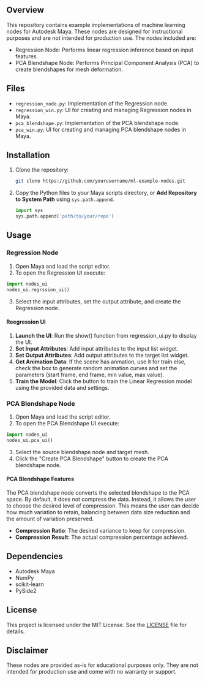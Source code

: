 ## Overview

This repository contains example implementations of machine learning nodes for Autodesk Maya. These nodes are designed for instructional purposes and are not intended for production use. The nodes included are:

- Regression Node: Performs linear regression inference based on input features.
- PCA Blendshape Node: Performs Principal Component Analysis (PCA) to create blendshapes for mesh deformation.


## Files

- `regression_node.py`: Implementation of the Regression node.
- `regression_win.py`: UI for creating and managing Regression nodes in Maya.
- `pca_blendshape.py`: Implementation of the PCA blendshape node.
- `pca_win.py`: UI for creating and managing PCA blendshape nodes in Maya.


## Installation

1. Clone the repository:
    ```bash
    git clone https://github.com/yourusername/ml-example-nodes.git
    ```
2. Copy the Python files to your Maya scripts directory, or **Add Repository to System Path** using `sys.path.append`.
    ```python
    import sys
    sys.path.append('path/to/your/repo')
    ```

## Usage

### Regression Node

1. Open Maya and load the script editor.
2. To open the Regression UI execute:
```python
import nodes_ui
nodes_ui.regrssion_ui()
```
3. Select the input attributes, set the output attribute, and create the Regression node.

#### Reegression UI

1. **Launch the UI**: Run the show() function from regression_ui.py to display the UI.
2. **Set Input Attributes**: Add input attributes to the input list widget.
3. **Set Output Attributes**: Add output attributes to the  target list widget.
4. **Get Animation Data**: If the scene has anmation, use it for train else, check the box to generate random animation curves and set the parameters (start frame, end frame, min value, max value).
5. **Train the Model**: Click the button to train the Linear Regression model using the provided data and settings.

### PCA Blendshape Node

1. Open Maya and load the script editor.
2. To open the PCA Blendshape UI execute:
```python
import nodes_ui
nodes_ui.pca_ui()
```
3. Select the source blendshape node and target mesh.
4. Click the "Create PCA Blendshape" button to create the PCA blendshape node.

#### PCA Blendshape Features
The PCA blendshape node converts the selected blendshape to the PCA space. By default, it does not compress the data. Instead, it allows the user to choose the desired level of compression. This means the user can decide how much variation to retain, balancing between data size reduction and the amount of variation preserved.
- **Compression Ratio**: The desired variance to keep for compression.
- **Compression Result**: The actual compression percentage achieved.


## Dependencies

- Autodesk Maya
- NumPy
- scikit-learn
- PySide2

## License

This project is licensed under the MIT License. See the [LICENSE](LICENSE) file for details.

## Disclaimer

These nodes are provided as-is for educational purposes only. They are not intended for production use and come with no warranty or support.